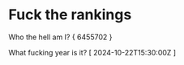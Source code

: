 # Fuck the rankings

Who the hell am I?
{ 6455702 }

What fucking year is it?
[ 2024-10-22T15:30:00Z ]
